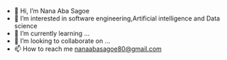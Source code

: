 - 👋 Hi, I’m Nana Aba Sagoe
- 👀 I’m interested in software engineering,Artificial intelligence and Data science 
- 🌱 I’m currently learning ...
- 💞️ I’m looking to collaborate on ...
- 📫 How to reach me nanaabasagoe80@gmail.com

<!---
nanaaba-s/nanaaba-s is a ✨ special ✨ repository because its `README.md` (this file) appears on your GitHub profile.
You can click the Preview link to take a look at your changes.
--->
